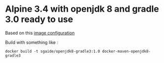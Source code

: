 # Alpine 3.4 with openjdk 8 and gradle 3.0 ready to use

Based on this [image configuration](https://github.com/runmyprocess/docker-maven-openjdk/blob/master/Dockerfile)

Build with something like :

`docker build -t sgaide/openjdk8-gradle3:1.0 docker-maven-openjdk8-gradle3`
